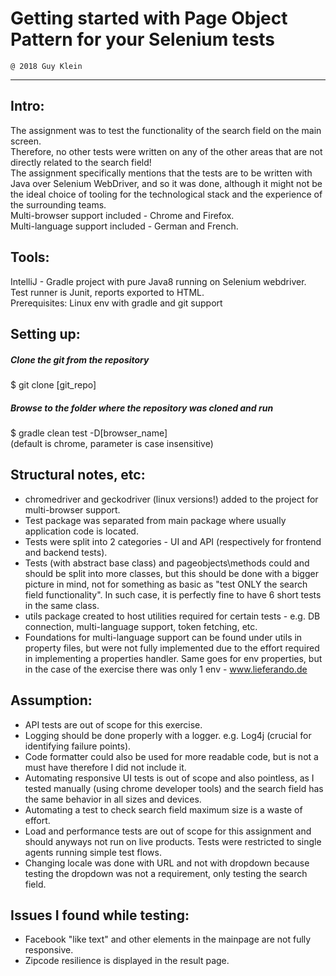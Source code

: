 # Getting started with Page Object Pattern for your Selenium tests
    @ 2018 Guy Klein
------------------------------------------------------------------
## Intro:
The assignment was to test the functionality of the search field on the main screen.  
Therefore, no other tests were written on any of the other areas that are not directly related to the search field!  
The assignment specifically mentions that the tests are to be written with Java over Selenium WebDriver, and so it was done, although it might not be the ideal choice of tooling for the technological stack and the experience of the surrounding teams.  
Multi-browser support included - Chrome and Firefox.  
Multi-language support included - German and French.  

## Tools:
IntelliJ - Gradle project with pure Java8 running on Selenium webdriver. Test runner is Junit, reports exported to HTML.  
Prerequisites: Linux env with gradle and git support

## Setting up:
##### Clone the git from the repository
$ git clone [git_repo]

##### Browse to the folder where the repository was cloned and run
$ gradle clean test -D[browser_name]  
(default is chrome, parameter is case insensitive)

## Structural notes, etc:
- chromedriver and geckodriver (linux versions!) added to the project for multi-browser support.  
- Test package was separated from main package where usually application code is located.  
- Tests were split into 2 categories - UI and API (respectively for frontend and backend tests).  
- Tests (with abstract base class) and pageobjects\methods could and should be split into more classes, but this should be done with a bigger picture in mind, not for something as basic as "test ONLY the search field functionality". In such case, it is perfectly fine to have 6 short tests in the same class.  
- utils package created to host utilities required for certain tests - e.g. DB connection, multi-language support, token fetching, etc.
- Foundations for multi-language support can be found under utils in property files, but were not fully implemented due to the effort required in implementing a properties handler. Same goes for env properties, but in the case of the exercise there was only 1 env - www.lieferando.de

## Assumption:
- API tests are out of scope for this exercise.  
- Logging should be done properly with a logger. e.g. Log4j (crucial for identifying failure points).  
- Code formatter could also be used for more readable code, but is not a must have therefore I did not include it.  
- Automating responsive UI tests is out of scope and also pointless, as I tested manually (using chrome developer tools) and the search field has the same behavior in all sizes and devices.  
- Automating a test to check search field maximum size is a waste of effort.  
- Load and performance tests are out of scope for this assignment and should anyways not run on live products. Tests were restricted to single agents running simple test flows.  
- Changing locale was done with URL and not with dropdown because testing the dropdown was not a requirement, only testing the search field.  

## Issues I found while testing:
- Facebook "like text" and other elements in the mainpage are not fully responsive.  
- Zipcode resilience is displayed in the result page.
